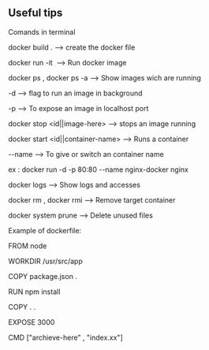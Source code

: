 ## Useful tips 
Comands in terminal

docker build . --> create the docker file

docker run -it <image> --> Run docker image
  
docker ps , docker ps -a --> Show images wich are running
  
-d --> flag to run an image in background 
  
-p --> To expose an image in localhost port
  
docker stop <id||image-here> --> stops an image running  
  
docker start <id||container-name>  --> Runs a container
  
--name --> To give or switch an container name
  
ex : docker run -d -p 80:80 --name nginx-docker  nginx
  
docker logs <docker-image-here> --> Show logs and accesses
  
docker rm <container-name-here> , docker rmi <image-name-here> --> Remove target container
  
docker system prune --> Delete unused files  
  
Example of dockerfile:

  FROM node 

WORKDIR /usr/src/app

COPY package.json .

RUN npm install

COPY . .

EXPOSE 3000

CMD ["archieve-here" , "index.xx"]
